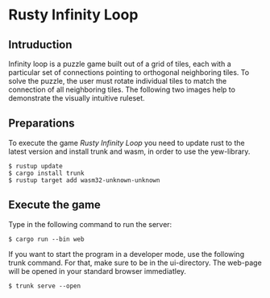 # Rusty Infinity Loop

## Intruduction
Infinity loop is a puzzle game built out of a grid of tiles, each with a particular set of connections pointing to orthogonal neighboring tiles. To solve the puzzle, the user must rotate individual tiles to match the connection of all neighboring tiles. The following two images help to demonstrate the visually intuitive ruleset.

## Preparations
To execute the game *Rusty Infinity Loop* you need to update rust to the latest version and install trunk and wasm, in order to use the yew-library.

```
$ rustup update
$ cargo install trunk
$ rustup target add wasm32-unknown-unknown 
```

## Execute the game

Type in the following command to run the server:
```
$ cargo run --bin web
```

If you want to start the program in a developer mode, use the following trunk command. For that, make sure to be in the ui-directory. The web-page will be opened in your standard browser immediatley.
```
$ trunk serve --open
```